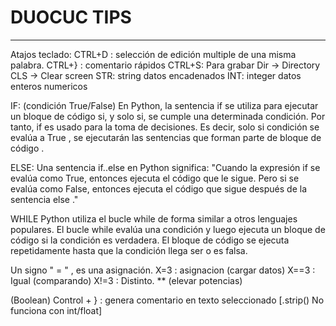 # DUOCUC TIPS
--------------------------

Atajos teclado:
CTRL+D : selección de edición multiple de una misma palabra.
CTRL+} : comentario rápidos
CTRL+S: Para grabar
Dir -> Directory
CLS -> Clear screen
STR: string datos encadenados
INT: integer datos enteros numericos

IF: (condición True/False) 
En Python, la sentencia if se utiliza para ejecutar un bloque de código si, y solo si, se cumple una determinada condición.
Por tanto, if es usado para la toma de decisiones.
Es decir, solo si condición se evalúa a True , se ejecutarán las sentencias que forman parte de bloque de código .

ELSE: Una sentencia if..else en Python significa: "Cuando la expresión if se evalúa como True, entonces ejecuta el código que le sigue.
Pero si se evalúa como False, entonces ejecuta el código que sigue después de la sentencia else ."

WHILE Python utiliza el bucle while de forma similar a otros lenguajes populares.
El bucle while evalúa una condición y luego ejecuta un bloque de código si la condición es verdadera.
El bloque de código se ejecuta repetidamente hasta que la condición llega ser o es falsa.

Un signo " = " , es una asignación.
X=3 : asignacion (cargar datos)
X==3 : Igual (comparando)
X!=3 : Distinto.
** (elevar potencias)

(Boolean)
Control + } : genera comentario en texto seleccionado
[.strip() 
No funciona con int/float]
